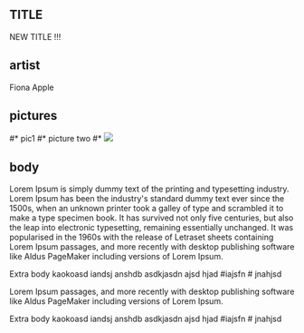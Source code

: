 ## TITLE



NEW TITLE !!!

## artist
Fiona Apple

## pictures
#* pic1
#* picture two
#* <img src="http://placekitten.com/500/600"/>

## body
Lorem Ipsum is simply dummy text of the printing and typesetting industry. Lorem Ipsum has been the industry's standard dummy text ever since the 1500s, when an unknown printer took a galley of type and scrambled it to make a type specimen book. It has survived not only five centuries, but also the leap into electronic typesetting, remaining essentially unchanged. It was popularised in the 1960s with the release of Letraset sheets containing Lorem Ipsum passages, and more recently with desktop publishing software like Aldus PageMaker including versions of Lorem Ipsum.

Extra body kaokoasd iandsj anshdb asdkjasdn ajsd hjad #iajsfn # jnahjsd

 Lorem Ipsum passages, and more recently with desktop publishing software like Aldus PageMaker including versions of Lorem Ipsum.

Extra body kaokoasd iandsj anshdb asdkjasdn ajsd hjad #iajsfn # jnahjsd